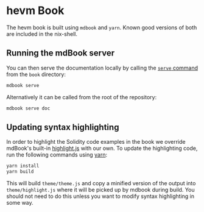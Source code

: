 # hevm Book

The hevm book is built using `mdbook` and `yarn`. Known good versions of both are included in the nix-shell.

## Running the mdBook server

You can then serve the documentation locally by calling the [`serve` command][mdbook-serve]
from the `book` directory:

```sh
mdbook serve
```

Alternatively it can be called from the root of the repository:

```sh
mdbook serve doc
```

[mdbook-serve]: https://rust-lang.github.io/mdBook/cli/serve.html

## Updating syntax highlighting

In order to highlight the Solidity code examples in the book we override mdBook's built-in [highlight.js] with our own.
To update the highlighting code, run the following commands using [yarn]:

```sh
yarn install
yarn build
```

This will build `theme/theme.js` and copy a minified version of the output into `theme/highlight.js`
where it will be picked up by mdbook during build. You should not need to do this unless you want to
modify syntax highlighting in some way.

[highlight.js]: https://highlightjs.org/
[Yarn]: (https://yarnpkg.com/)

